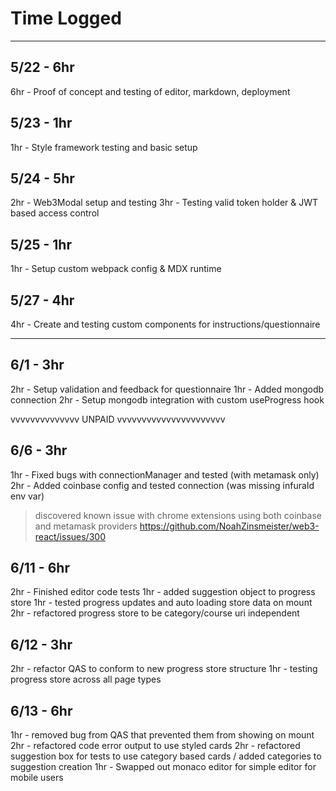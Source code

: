 # Time Logged

---

## 5/22 - 6hr
6hr - Proof of concept and testing of editor, markdown, deployment

## 5/23 - 1hr
1hr - Style framework testing and basic setup

## 5/24 - 5hr
2hr - Web3Modal setup and testing
3hr - Testing valid token holder & JWT based access control

## 5/25 - 1hr
1hr - Setup custom webpack config & MDX runtime

## 5/27 - 4hr
4hr - Create and testing custom components for instructions/questionnaire

---

## 6/1 - 3hr
2hr - Setup validation and feedback for questionnaire
1hr - Added mongodb connection
2hr - Setup mongodb integration with custom useProgress hook




vvvvvvvvvvvvvv UNPAID vvvvvvvvvvvvvvvvvvvvvv
 
## 6/6 - 3hr
1hr - Fixed bugs with connectionManager and tested (with metamask only)
2hr - Added coinbase config and tested connection (was missing infuraId env var)

> discovered known issue with chrome extensions using both coinbase and metamask providers
> https://github.com/NoahZinsmeister/web3-react/issues/300

## 6/11 - 6hr
2hr - Finished editor code tests
1hr - added suggestion object to progress store
1hr - tested progress updates and auto loading store data on mount
2hr - refactored progress store to be category/course uri independent

## 6/12 - 3hr
2hr - refactor QAS to conform to new progress store structure
1hr - testing progress store across all page types

## 6/13 - 6hr
1hr - removed bug from QAS that prevented them from showing on mount
2hr - refactored code error output to use styled cards
2hr - refactored suggestion box for tests to use category based cards / added categories to suggestion creation
1hr - Swapped out monaco editor for simple editor for mobile users